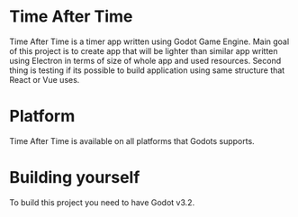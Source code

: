 # Time After Time
Time After Time is a timer app written using Godot Game Engine. Main goal of this project is to create app that will be lighter than similar app written using Electron in terms of size of whole app and used resources. Second thing is testing if its possible to build application using same structure that React or Vue uses.

# Platform
Time After Time is available on all platforms that Godots supports.

# Building yourself
To build this project you need to have Godot v3.2.
